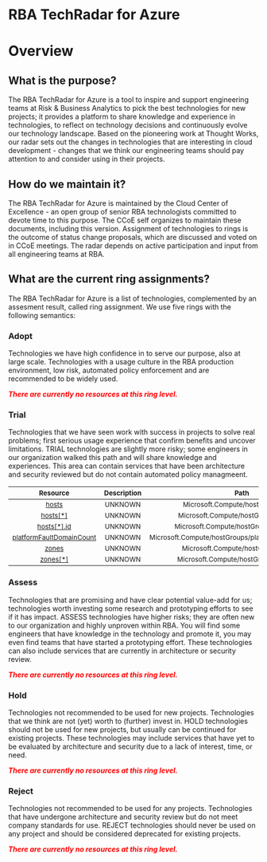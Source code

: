 
RBA TechRadar for Azure
=======================

# Overview

## What is the purpose?


The RBA TechRadar for Azure is a tool to inspire and support engineering teams at Risk & Business Analytics to pick the best technologies for new projects; it provides a platform to share knowledge and experience in technologies, to reflect on technology decisions and continuously evolve our technology landscape.  Based on the pioneering work at Thought Works, our radar sets out the changes in technologies that are interesting in cloud development - changes that we think our engineering teams should pay attention to and consider using in their projects.
## How do we maintain it?


The RBA TechRadar for Azure is maintained by the Cloud Center of Excellence - an open group of senior RBA technologists committed to devote time to this purpose.  The CCoE self organizes to maintain these documents, including this version.  Assignment of technologies to rings is the outcome of status change proposals, which are discussed and voted on in CCoE meetings.  The radar depends on active participation and input from all engineering teams at RBA.
## What are the current ring assignments?


The RBA TechRadar for Azure is a list of technologies, complemented by an assesment result, called ring assignment.  We use five rings with the following semantics:
### Adopt


Technologies we have high confidence in to serve our purpose, also at large scale.  Technologies with a usage culture in the RBA production environment, low risk, automated policy enforcement and are recommended to be widely used.  
  
***<font color="red"> There are currently no resources at this ring level. </font>***
### Trial


Technologies that we have seen work with success in projects to solve real problems;  first serious usage experience that confirm benefits and uncover limitations.  TRIAL technologies are slightly more risky; some engineers in our organization walked this path and will share knowledge and experiences.  This area can contain services that have been architecture and security reviewed but do not contain automated policy managmeent.  

|<sub>Resource</sub>|<sub>Description</sub>|<sub>Path</sub>|<sub>Status</sub>|
| :---: | :---: | :---: | :---: |
|<sub>[hosts](https://github.com/openrba/python-azure-techradar/tree/master/Microsoft.Compute/hostGroups/hosts)</sub>|<sub>UNKNOWN</sub>|<sub>Microsoft.Compute/hostGroups/hosts</sub>|<sub>TRIAL</sub>|
|<sub>[hosts[*]](https://github.com/openrba/python-azure-techradar/tree/master/Microsoft.Compute/hostGroups/hosts[*])</sub>|<sub>UNKNOWN</sub>|<sub>Microsoft.Compute/hostGroups/hosts[*]</sub>|<sub>TRIAL</sub>|
|<sub>[hosts[*].id](https://github.com/openrba/python-azure-techradar/tree/master/Microsoft.Compute/hostGroups/hosts[*].id)</sub>|<sub>UNKNOWN</sub>|<sub>Microsoft.Compute/hostGroups/hosts[*].id</sub>|<sub>TRIAL</sub>|
|<sub>[platformFaultDomainCount](https://github.com/openrba/python-azure-techradar/tree/master/Microsoft.Compute/hostGroups/platformFaultDomainCount)</sub>|<sub>UNKNOWN</sub>|<sub>Microsoft.Compute/hostGroups/platformFaultDomainCount</sub>|<sub>TRIAL</sub>|
|<sub>[zones](https://github.com/openrba/python-azure-techradar/tree/master/Microsoft.Compute/hostGroups/zones)</sub>|<sub>UNKNOWN</sub>|<sub>Microsoft.Compute/hostGroups/zones</sub>|<sub>TRIAL</sub>|
|<sub>[zones[*]](https://github.com/openrba/python-azure-techradar/tree/master/Microsoft.Compute/hostGroups/zones[*])</sub>|<sub>UNKNOWN</sub>|<sub>Microsoft.Compute/hostGroups/zones[*]</sub>|<sub>TRIAL</sub>|

### Assess


Technologies that are promising and have clear potential value-add for us; technologies worth investing some research and prototyping efforts to see if it has impact.  ASSESS technologies have higher risks;  they are often new to our organization and highly unproven within RBA.  You will find some engineers that have knowledge in the technology and promote it, you may even find teams that have started a prototyping effort.  These technologies can also include services that are currently in architecture or security review.  
  
***<font color="red"> There are currently no resources at this ring level. </font>***
### Hold


Technologies not recommended to be used for new projects. Technologies that we think are not (yet) worth to (further) invest in.  HOLD technologies should not be used for new projects, but usually can be continued for existing projects.  These technologies may include services that have yet to be evaluated by architecture and security due to a lack of interest, time, or need.  
  
***<font color="red"> There are currently no resources at this ring level. </font>***
### Reject


Technologies not recommended to be used for any projects. Technologies that have undergone architecture and security review but do not meet company standards for use.  REJECT technologies should never be used on any project and should be considered deprecated for existing projects.  
  
***<font color="red"> There are currently no resources at this ring level. </font>***